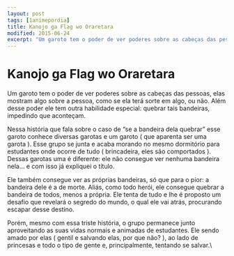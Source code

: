 ```yaml
---
layout: post
tags: [1animepordia]
title: Kanojo ga Flag wo Oraretara
modified: 2015-06-24
excerpt: "Um garoto tem o poder de ver poderes sobre as cabeças das pessoas, elas mostram algo sobre a pessoa, como se ela terá sorte em algo, ou não. Além desse poder ele tem outra habilidade especial: quebrar tais bandeiras, impedindo que aconteçam."
---
```


Kanojo ga Flag wo Oraretara
===========================

Um garoto tem o poder de ver poderes sobre as cabeças das pessoas, elas
mostram algo sobre a pessoa, como se ela terá sorte em algo, ou não.
Além desse poder ele tem outra habilidade especial: quebrar tais
bandeiras, impedindo que aconteçam.

Nessa história que fala sobre o caso de “se a bandeira dela quebrar”
esse garoto conhece diversas garotas e um garoto ( que aparenta ser uma
garota ). Esse grupo se junta e acaba morando no mesmo dormitório para
estudantes onde ocorre de tudo ( brincadeira, eles são comportados ).
Dessas garotas uma é diferente: ele não consegue ver nenhuma bandeira
nela… e com isso já expliquei o título.

Ele também consegue ver as próprias bandeiras, só que para o pior: a
bandeira dele é a de morte. Aliás, como todo herói, ele consegue quebrar
a bandeira de todos, menos a própria. Ele tenta de tudo e lhe é proposto
um desafio que revelará o segredo do mundo, o qual ele vai atrás,
procurando escapar desse destino.

Porém, mesmo com essa triste história, o grupo permanece junto
aproveitando as suas vidas normais e animadas de estudantes. Ele sendo
amado por elas ( gentil e salvando elas, por que não? ), ao lado de
princesas e todo o tipo de gente e, principalmente, tentando se salvar.\


